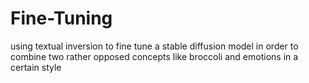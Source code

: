 # Fine-Tuning
using textual inversion to fine tune a stable diffusion model in order to combine two rather opposed concepts like broccoli and emotions in a certain style
